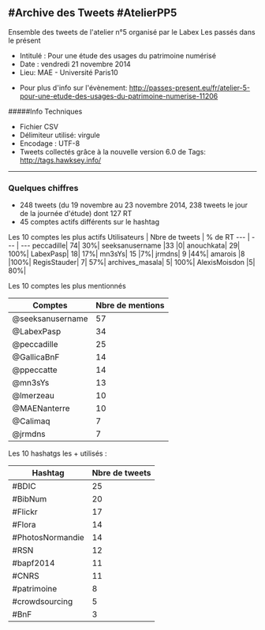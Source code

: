 #Archive des Tweets #AtelierPP5
---
Ensemble des tweets de l'atelier n°5 organisé par le Labex Les passés dans le présent
- Intitulé : Pour une étude des usages du patrimoine numérisé
- Date : vendredi 21 novembre 2014
- Lieu: MAE - Université Paris10
+ Pour plus d'info sur l'évènement:
http://passes-present.eu/fr/atelier-5-pour-une-etude-des-usages-du-patrimoine-numerise-11206

#####Info Techniques
- Fichier CSV
- Délimiteur utilisé: virgule
- Encodage : UTF-8
- Tweets collectés grâce à la nouvelle version 6.0 de Tags: http://tags.hawksey.info/

-----
### Quelques chiffres

- 248 tweets (du 19 novembre au 23 novembre 2014, 238 tweets le jour de la journée d'étude) dont 127 RT
- 45 comptes actifs différents sur le hashtag


Les 10 comptes les plus actifs
Utilisateurs | Nbre de tweets | % de RT
--- | --- | ---
peccadille|	74|	30%|
seeksanusername	|33	|0|
anouchkata|	29|	100%|
LabexPasp|	18|	17%|
mn3sYs|	15	|7%|
jrmdns|	9	|44%|
amarois	|8	|100%|
RegisStauder|	7|	57%|
archives_masala|	5|	100%|
AlexisMoisdon	|5|	80%|


Les 10 comptes les plus mentionnés


Comptes | Nbre de mentions |
--- | --- |
@seeksanusername|	57|
@LabexPasp|	34|
@peccadille	|25|
@GallicaBnF	|14|
@ppeccatte	|14|
@mn3sYs	|13|
@lmerzeau	|10|
@MAENanterre|	10|
@Calimaq	|7|
@jrmdns	|7|


Les 10 hashatgs les + utilisés :

Hashtag | Nbre de tweets |
--- | --- |
#BDIC|	25|
#BibNum	|20|
#Flickr	|17|
#Flora|	14|
#PhotosNormandie|	14|
#RSN	|12|
#bapf2014	|11|
#CNRS	|11|
#patrimoine|	8|
#crowdsourcing	|5|
#BnF|	3|
